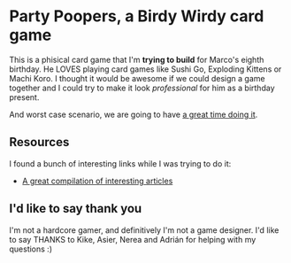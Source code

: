 # Party Poopers, a Birdy Wirdy card game

This is a phisical card game that I'm **trying to build** for Marco's eighth birthday. He LOVES playing card games like Sushi Go, Exploding Kittens or Machi Koro. I thought it would be awesome if we could design a game together and I could try to make it look _professional_ for him as a birthday present.

And worst case scenario, we are going to have [a great time doing it](https://twitter.com/mamuso/status/1009269124025835520).

## Resources

I found a bunch of interesting links while I was trying to do it:

- [A great compilation of interesting articles](http://www.boardgamedesignlab.com/design-theory/)

## I'd like to say thank you

I'm not a hardcore gamer, and definitively I'm not a game designer. I'd like to say THANKS to Kike, Asier, Nerea and Adrián for helping with my questions :)